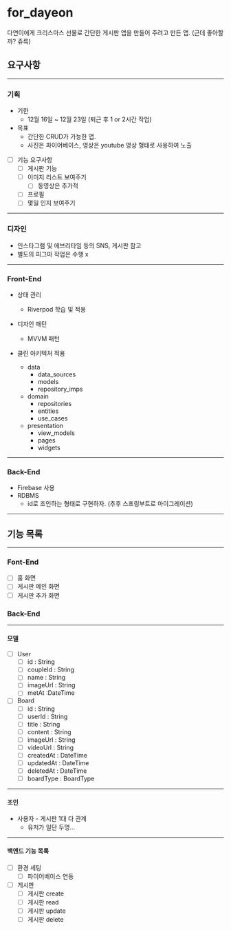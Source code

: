 # for_dayeon

다연이에게 크리스마스 선물로 간단한 게시판 앱을 만들어 주려고 만든 앱. (근데 좋아할까? 쥬륵)

## 요구사항

---
### 기획
- 기한
  - 12월 16일 ~ 12월 23일 (퇴근 후 1 or 2시간 작업)
- 목표
  - 간단한 CRUD가 가능한 앱.
  - 사진은 파이어베이스, 영상은 youtube 영상 형태로 사용하여 노출
- [ ] 기능 요구사항
  - [ ] 게시판 기능
  - [ ] 이미지 리스트 보여주기
    - [ ] 동영상은 추가적
  - [ ] 프로필
  - [ ] 몇일 인지 보여주기
---

### 디자인
- 인스타그램 및 에브리타임 등의 SNS, 게시판 참고
- 별도의 피그마 작업은 수행 x

---
### Front-End
- 상태 관리
  - Riverpod 학습 및 적용
- 디자인 패턴
  - MVVM 패턴 

- 클린 아키텍처 적용
  - data
    - data_sources
    - models
    - repository_imps
  - domain
    - repositories
    - entities
    - use_cases
  - presentation
    - view_models
    - pages
    - widgets

---
### Back-End
- Firebase 사용
- RDBMS
  - id로 조인하는 형태로 구현하자. (추후 스프링부트로 마이그레이션)


---
## 기능 목록

---

### Font-End
- [ ] 홈 화면
- [ ] 게시판 메인 화면
- [ ] 게시판 추가 화면

### Back-End

---
#### 모델
- [ ] User
  - [ ] id : String
  - [ ] coupleId : String
  - [ ] name : String
  - [ ] imageUrl : String
  - [ ] metAt :DateTime
- [ ] Board
  - [ ] id : String
  - [ ] userId : String
  - [ ] title : String
  - [ ] content : String
  - [ ] imageUrl : String
  - [ ] videoUrl : String
  - [ ] createdAt : DateTime
  - [ ] updatedAt : DateTime
  - [ ] deletedAt : DateTime
  - [ ] boardType : BoardType

---
#### 조인 
- 사용자 - 게시판 1대 다 관계
  - 유저가 일단 두명...

---

#### 백엔드 기능 목록
- [ ] 환경 세팅
  - [ ] 파이어베이스 연동
  
- [ ] 게시판
  - [ ] 게시판 create
  - [ ] 게시판 read
  - [ ] 게시판 update
  - [ ] 게시판 delete